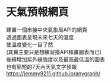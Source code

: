 # 天氣預報網頁 
  

建置一個串接中央氣象局API的網頁  
透過圖表呈現未來七天的溫度  
使溫度變化一目了然  
(其實主要只是想練習接API和畫圖表而已)  
後續增加紫外線強度以及最高最低溫的圖表  
也有簡短的7天內天氣文字預報  
https://jemmy9211.github.io/anygraph/
